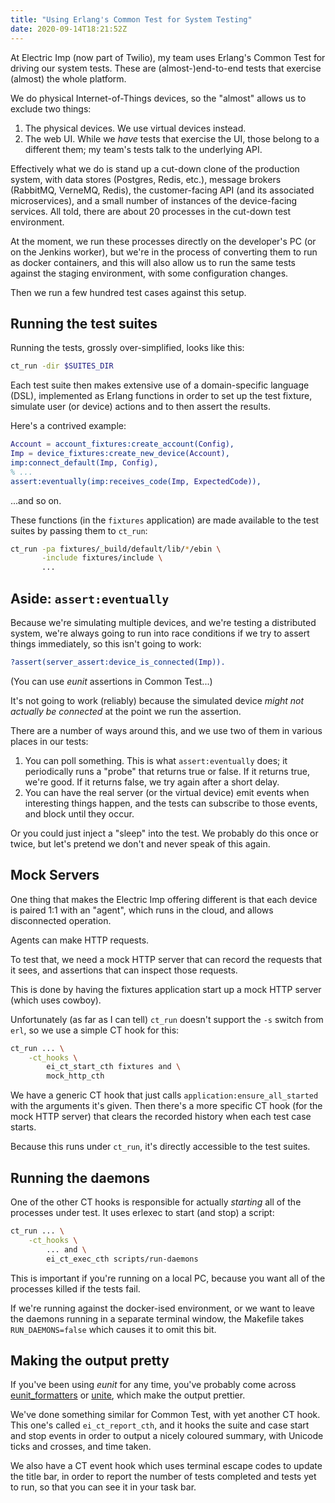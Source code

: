 ```yaml
---
title: "Using Erlang's Common Test for System Testing"
date: 2020-09-14T18:21:52Z
---
```


At Electric Imp (now part of Twilio), my team uses Erlang's Common Test for driving our system tests. These are (almost-)end-to-end tests that exercise (almost) the whole platform.

We do physical Internet-of-Things devices, so the "almost" allows us to exclude two things:

1. The physical devices. We use virtual devices instead.
2. The web UI. While we _have_ tests that exercise the UI, those belong to a different them; my team's tests talk to the underlying API.

Effectively what we do is stand up a cut-down clone of the production system, with data stores (Postgres, Redis, etc.), message brokers (RabbitMQ, VerneMQ, Redis), the customer-facing API (and its associated microservices), and a small number of instances of the device-facing services. All told, there are about 20 processes in the cut-down test environment.

At the moment, we run these processes directly on the developer's PC (or on the Jenkins worker), but we're in the process of converting them to run as docker containers, and this will also allow us to run the same tests against the staging environment, with some configuration changes.

Then we run a few hundred test cases against this setup.

## Running the test suites

Running the tests, grossly over-simplified, looks like this:

```sh
ct_run -dir $SUITES_DIR
```

Each test suite then makes extensive use of a domain-specific language (DSL), implemented as Erlang functions in order to set up the test fixture, simulate user (or device) actions and to then assert the results.

Here's a contrived example:

```erlang
Account = account_fixtures:create_account(Config),
Imp = device_fixtures:create_new_device(Account),
imp:connect_default(Imp, Config),
% ...
assert:eventually(imp:receives_code(Imp, ExpectedCode)),
```

...and so on.

These functions (in the `fixtures` application) are made available to the test suites by passing them to `ct_run`:

```sh
ct_run -pa fixtures/_build/default/lib/*/ebin \
       -include fixtures/include \
       ...
```

## Aside: `assert:eventually`

Because we're simulating multiple devices, and we're testing a distributed system, we're always going to run into race conditions if we try to assert things immediately, so this isn't going to work:

```erlang
?assert(server_assert:device_is_connected(Imp)).
```

(You can use _eunit_ assertions in Common Test...)

It's not going to work (reliably) because the simulated device _might not actually be connected_ at the point we run the assertion.

There are a number of ways around this, and we use two of them in various places in our tests:

1. You can poll something. This is what `assert:eventually` does; it periodically runs a "probe" that returns true or false. If it returns true, we're good. If it returns false, we try again after a short delay.
2. You can have the real server (or the virtual device) emit events when interesting things happen, and the tests can subscribe to those events, and block until they occur.

Or you could just inject a "sleep" into the test. We probably do this once or twice, but let's pretend we don't and never speak of this again.

## Mock Servers

One thing that makes the Electric Imp offering different is that each device is paired 1:1 with an "agent", which runs in the cloud, and allows disconnected operation.

Agents can make HTTP requests.

To test that, we need a mock HTTP server that can record the requests that it sees, and assertions that can inspect those requests.

This is done by having the fixtures application start up a mock HTTP server (which uses cowboy).

Unfortunately (as far as I can tell) `ct_run` doesn't support the `-s` switch from `erl`, so we use a simple CT hook for this:

```sh
ct_run ... \
    -ct_hooks \
        ei_ct_start_cth fixtures and \
        mock_http_cth
```

We have a generic CT hook that just calls `application:ensure_all_started` with the arguments it's given. Then there's a more specific CT hook (for the mock HTTP server) that clears the recorded history when each test case starts.

Because this runs under `ct_run`, it's directly accessible to the test suites.

## Running the daemons

One of the other CT hooks is responsible for actually _starting_ all of the processes under test. It uses erlexec to start (and stop) a script:

```sh
ct_run ... \
    -ct_hooks \
        ... and \
        ei_ct_exec_cth scripts/run-daemons
```

This is important if you're running on a local PC, because you want all of the processes killed if the tests fail.

If we're running against the docker-ised environment, or we want to leave the daemons running in a separate terminal window, the Makefile takes `RUN_DAEMONS=false` which causes it to omit this bit.

## Making the output pretty

If you've been using _eunit_ for any time, you've probably come across [eunit_formatters](https://github.com/seancribbs/eunit_formatters) or [unite](https://github.com/eproxus/unite), which make the output prettier.

We've done something similar for Common Test, with yet another CT hook. This one's called `ei_ct_report_cth`, and it hooks the suite and case start and stop events in order to output a nicely coloured summary, with Unicode ticks and crosses, and time taken.

We also have a CT event hook which uses terminal escape codes to update the title bar, in order to report the number of tests completed and tests yet to run, so that you can see it in your task bar.
